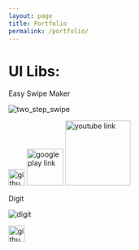 ```yaml
---
layout: page
title: Portfolio
permalink: /portfolio/
---
```


# UI Libs:

Easy Swipe Maker 

![two_step_swipe](https://cloud.githubusercontent.com/assets/4138527/14615554/842ed408-05a6-11e6-8111-f11d91844031.gif)

[<img src="{{ site.baseurl }}/images/GitHub-Mark-32px.png" alt="github link repository" style="width: 32px;"/>](https://github.com/xenione/SwipeLayout) [<img src="{{ site.baseurl }}/images/google-play-badge.png" alt="google play link" style="width: 72px;"/>](https://play.google.com/store/apps/details?id=apps.xenione.com.swipelayout) [<img src="{{ site.baseurl }}/images/YouTube-social-icon_red_128px.png" alt="youtube link" style="width: 128px;"/>](https://www.youtube.com/watch?v=WBm8RUjNkvg)


Digit

![digit](https://cloud.githubusercontent.com/assets/4138527/19620966/106a52a2-9888-11e6-80e4-b58a58aa66fa.gif)

[<img src="{{ site.baseurl }}/images/GitHub-Mark-32px.png" alt="github link repository" style="width: 32px;"/>](https://github.com/xenione/Digit)



